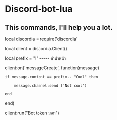 # Discord-bot-lua
This commands, I'll help you a lot.
--------------------------------------------------

local discordia = require('discordia')

local client = discordia.Client()

local prefix = "!" ----- คำนำหน้า

client:on('messageCreate', function(message)

    if message.content == prefix.. "Cool" then

        message.channel:send ('Not cool')

    end

end)

client:run("Bot token บอท")

